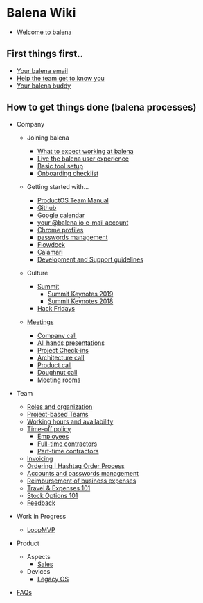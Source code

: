 # Balena Wiki

- [Welcome to balena](https://github.com/balena-io/balena/wiki/Welcome-to-Balena)

## First things first.. 

- [Your balena email](https://github.com/balena-io/balena/wiki/Your-balena-email)
- [Help the team get to know you](https://github.com/balena-io/balena/wiki/Help-the-team-get-to-know-you)
- [Your balena buddy](https://github.com/balena-io/balena/wiki/Your-balena-buddy)


## How to get things done (balena processes)

- Company
  - Joining balena
    - [What to expect working at balena](https://github.com/balena-io/balena/wiki/What-to-expect-working-at-balena)
    - [Live the balena user experience](https://github.com/balena-io/balena/wiki/Live-the-balena-user-experience)
    - [Basic tool setup](https://github.com/resin-io/hq/wiki/Basic-tool-setup)
    - [Onboarding checklist](https://github.com/balena-io/balena/wiki/Onboarding-checklist)
  
  - Getting started with...

    - [ProductOS Team Manual](https://github.com/product-os/product-os#what-is-productos)
    - [Github](https://github.com/resin-io/hq/wiki/Github)
    - [Google calendar](https://github.com/resin-io/hq/wiki/Google-calendar)
    - [your @balena.io e-mail account](https://github.com/resin-io/hq/wiki/Your-@balena.io-e-mail-account)
    - [Chrome profiles](https://github.com/resin-io/hq/wiki/Chrome-profiles)
    - [passwords management](https://github.com/resin-io/hq/wiki/passwords-management)
    - [Flowdock](https://github.com/resin-io/hq/wiki/Flowdock)
    - [Calamari](https://github.com/resin-io/hq/wiki/Calamari)
    - [Development and Support guidelines](https://github.com/balena-io/balena/wiki/Development-and-Support-Guidelines)

  - Culture
    - [Summit](https://github.com/resin-io/hq/wiki/Summit)
      - [Summit Keynotes 2019](https://github.com/balena-io/balena/wiki/Summit-2019-Keynotes)
      - [Summit Keynotes 2018](https://github.com/balena-io/balena/wiki/Summit-2018-Keynotes)
    - [Hack Fridays](https://github.com/resin-io/hq/wiki/Hack-Fridays)

  - [Meetings](https://github.com/resin-io/hq/wiki/Meetings)
    - [Company call](https://github.com/resin-io/hq/wiki/Company-call)
    - [All hands presentations](https://github.com/resin-io/hq/wiki/All-hands-presentations)
    - [Project Check-ins](https://github.com/resin-io/hq/wiki/Monday-Project-Check-ins)
    - [Architecture call](https://github.com/resin-io/hq/wiki/Architecture-Calls)
    - [Product call](https://github.com/resin-io/hq/wiki/Product-Calls)
    - [Doughnut call](https://github.com/balena-io/balena/wiki/Doughnut-Calls)
    - [Meeting rooms](https://github.com/resin-io/hq/wiki/Meeting-Rooms)

- Team
    - [Roles and organization](https://github.com/resin-io/hq/wiki/Roles-and-organization)
    - [Project-based Teams](https://github.com/resin-io/hq/wiki/Project-based-teams)
    - [Working hours and availability](https://github.com/resin-io/hq/wiki/Working-hours-and-availability)
    - [Time-off policy](https://github.com/resin-io/hq/wiki/Time-off-policy)
      - [Employees](https://github.com/resin-io/hq/wiki/Employees-(time-off))
      - [Full-time contractors](https://github.com/resin-io/hq/wiki/Full-time-contractors)
      - [Part-time contractors](https://github.com/resin-io/hq/wiki/Part-time-contractors)
    - [Invoicing](https://github.com/balena-io/balena/wiki/invoicing)
    - [Ordering | Hashtag Order Process](https://github.com/balena-io/balena/wiki/Ordering-%7C-Hashtag-Order-Process)
    - [Accounts and passwords management](https://github.com/resin-io/hq/wiki/Accounts-and-passwords-management)
    - [Reimbursement of business expenses](https://github.com/resin-io/hq/wiki/Reimbursement-of-business-expenses)
    - [Travel & Expenses 101](https://github.com/resin-io/hq/wiki/Travel-&-Expenses-101)
    - [Stock Options 101](https://github.com/resin-io/hq/wiki/Stock-options-information)
    - [Feedback](https://github.com/resin-io/hq/wiki/Feedback)

- Work in Progress
    - [LoopMVP](https://docs.google.com/document/d/17_EnBWn_JKQzlAE98UiHp4cuy-l50Ist2_q-c24ojds/edit#heading=h.o9drtpe4wedm)

- Product
  - Aspects
    - [Sales](https://github.com/resin-io/hq/wiki/Sales)
  - Devices
    - [Legacy OS](https://github.com/resin-io/hq/wiki/Legacy-OS)

- [FAQs](https://github.com/resin-io/hq/wiki/FAQ)